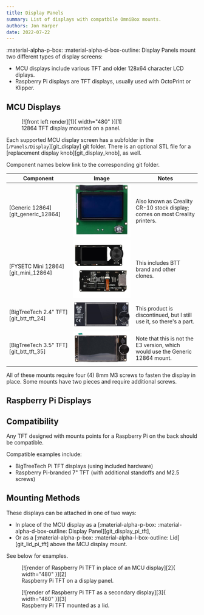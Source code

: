 ```yaml
---
title: Display Panels
summary: List of displays with compatbile OmniBox mounts.
authors: Jon Harper
date: 2022-07-22
---
```


:material-alpha-p-box: :material-alpha-d-box-outline: Display Panels mount two different types of display screens:

- MCU displays include various TFT and older 128x64 character LCD diplays.
- Raspberry Pi displays are TFT displays, usually used with OctoPrint or Klipper.

## MCU Displays

<figure markdown>
  [![front left render][1]{ width="480" }][1]
  <figcaption>12864 TFT display mounted on a panel.</figcaption>
</figure>

Each supported MCU display screen has a subfolder in the [`/Panels/Display`][git_display] git folder. There is an optional STL file for a [replacement display knob][git_display_knob], as well.

Component names below link to the corresponding git folder.

| Component            | Image | Notes |
|----------------------|--------|-------|
| [Generic 12864][git_generic_12864] | ![img](../img/parts/classic_12864.jpg) | Also known as Creality CR-10 stock display; comes on most Creality printers. |
| [FYSETC Mini 12864][git_mini_12864] | ![img](../img/parts/mini12864.jpg)  | This includes BTT brand and other clones. |
| [BigTreeTech 2.4" TFT][git_btt_tft_24] | ![img](../img/parts/btt_tft_2.4.jpg)  | This product is discontinued, but I still use it, so there's a part. |
| [BigTreeTech 3.5" TFT][git_btt_tft_35] | ![img](../img/parts/btt_tft_3.5.jpg)  | Note that this is not the E3 version, which would use the Generic 12864 mount. |

All of these mounts require four (4) 8mm M3 screws to fasten the display in place. Some mounts have two pieces and require additional screws.

## Raspberry Pi Displays

## Compatibility

Any TFT designed with mounts points for a Raspberry Pi on the back should be compatible.

Compatible examples include:

- BigTreeTech Pi TFT displays (using included hardware)
- Raspberry Pi-branded 7" TFT (with additional standoffs and M2.5 screws)

## Mounting Methods

These displays can be attached in one of two ways:

- In place of the MCU display as a [:material-alpha-p-box: :material-alpha-d-box-outline: Display Panel][git_display_pi_tft],
- Or as a [:material-alpha-p-box: :material-alpha-l-box-outline: Lid][git_lid_pi_tft] above the MCU display mount.

See below for examples.

<figure markdown>
  [![render of Raspberry Pi TFT in place of an MCU display][2]{ width="480" }][2]
  <figcaption>Raspberry Pi TFT on a display panel.</figcaption>
</figure>


<figure markdown>
  [![render of Raspberry Pi TFT as a secondary display][3]{ width="480" }][3]
  <figcaption>Raspberry Pi TFT mounted as a lid.</figcaption>
</figure>

[1]: ../img/examples/display.png
[2]: ../img/examples/rpi_display.png
[3]: ../img/examples/rpi_lid.png
